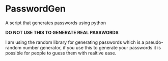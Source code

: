 # PasswordGen
A script that generates passwords using python

**DO NOT USE THIS TO GENERATE REAL PASSWORDS**  

I am using the random library for generating passwords which is a pseudo-random number generator, if you use this to generate your passwords it is possible for people to guess them with realtive ease.
